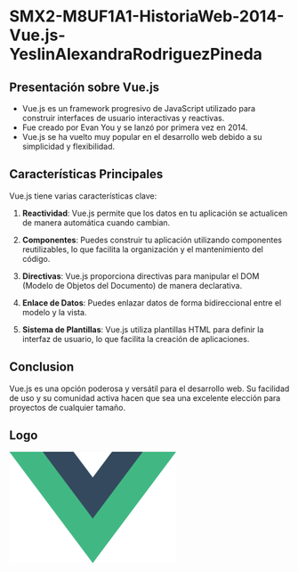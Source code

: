 # SMX2-M8UF1A1-HistoriaWeb-2014-Vue.js-YeslinAlexandraRodriguezPineda

## Presentación sobre Vue.js

<p style="text-align: justify;">

- Vue.js es un framework progresivo de JavaScript utilizado para construir interfaces de usuario interactivas y reactivas.
- Fue creado por Evan You y se lanzó por primera vez en 2014.
- Vue.js se ha vuelto muy popular en el desarrollo web debido a su simplicidad y flexibilidad.

## Características Principales

<p style="text-align: justify;">

Vue.js tiene varias características clave:

1. **Reactividad**: Vue.js permite que los datos en tu aplicación se actualicen de manera automática cuando cambian.

2. **Componentes**: Puedes construir tu aplicación utilizando componentes reutilizables, lo que facilita la organización y el mantenimiento del código.

3. **Directivas**: Vue.js proporciona directivas para manipular el DOM  (Modelo de Objetos del Documento) de manera declarativa.

4. **Enlace de Datos**: Puedes enlazar datos de forma bidireccional entre el modelo y la vista.

5. **Sistema de Plantillas**: Vue.js utiliza plantillas HTML para definir la interfaz de usuario, lo que facilita la creación de aplicaciones.

## Conclusion

<p style="text-align: justify;">

Vue.js es una opción poderosa y versátil para el desarrollo web.
Su facilidad de uso y su comunidad activa hacen que sea una excelente elección para proyectos de cualquier tamaño.

## Logo

<img src="https://github.com/alexandra0720/SMX2M8UF1A1HistoriaWeb2014Vue.jsAlexandraRodriguez/blob/main/logo.png" alt="Logo" width="300" height="200" />